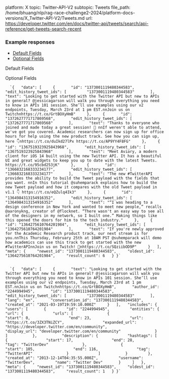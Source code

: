 platform: X
topic: Twitter-API-V2
subtopic: Tweets
file_path: /home/bhuang/nlp/rag-race-challenge2-2024/platform-docs-versions/X_Twitter-API-V2/Tweets.md
url: https://developer.twitter.com/en/docs/twitter-api/tweets/search/api-reference/get-tweets-search-recent


### Example responses

* [Default Fields](#tab0)
* [Optional Fields](#tab1)

Default Fields

Optional Fields

      `{   "data": [     {       "id": "1373001119480344583",       "edit_history_tweet_ids": [         "1373001119480344583"       ],       "text": "Looking to get started with the Twitter API but new to APIs in general? @jessicagarson will walk you through everything you need to know in APIs 101 session. She’ll use examples using our v2 endpoints, Tuesday, March 23rd at 1 pm EST.nnJoin us on Twitchnhttps://t.co/GrtBOXyHmB"     },     {       "id": "1372627771717869568",       "edit_history_tweet_ids": [         "1372627771717869568"       ],       "text": "Thanks to everyone who joined and made today a great session! 🙌 nnIf weren't able to attend, we've got you covered. Academic researchers can now sign up for office hours for help using the new product track. See how you can sign up, here 👇nhttps://t.co/duIkd27lPx https://t.co/AP9YY4F8FG"     },     {       "id": "1367519323925843968",       "edit_history_tweet_ids": [         "1367519323925843968"       ],       "text": "Meet Aviary, a modern client for iOS 14 built using the new Twitter API. It has a beautiful UI and great widgets to keep you up to date with the latest Tweets. https://t.co/95cbd253jK"     },     {       "id": "1366832168333234177",       "edit_history_tweet_ids": [         "1366832168333234177"       ],       "text": "The new #TwitterAPI provides the ability to build the Tweet payload with the fields that you want. nnIn this tutorial @suhemparack explains how to build the new Tweet payload and how it compares with the old Tweet payload in v1.1 👇 https://t.co/eQZulq4Ik3"     },     {       "id": "1364984313154916352",       "edit_history_tweet_ids": [         "1364984313154916352"       ],       "text": "“I was heading to a design conference in New York and wanted to meet new people,” recalls @aaronykng, creator of @flocknet. “There wasn't an easy way to see all of the designers in my network, so I built one.” Making things like this opened the doors for him to the tech industry."     },     {       "id": "1364275610764201984",       "edit_history_tweet_ids": [         "1364275610764201984"       ],       "text": "If you're newly approved for the Academic Research product track, our next stream is for you.nnThis Thursday, February 25th at 10AM PST @suhemparack will demo how academics can use this track to get started with the new #TwitterAPInnJoin us on Twitch! 👀nhttps://t.co/SQziibOD9P"     }   ],   "meta": {     "newest_id": "1373001119480344583",     "oldest_id": "1364275610764201984",     "result_count": 6   } }`
    

      `{   "data": [     {       "text": "Looking to get started with the Twitter API but new to APIs in general? @jessicagarson will walk you through everything you need to know in APIs 101 session. She’ll use examples using our v2 endpoints, Tuesday, March 23rd at 1 pm EST.nnJoin us on Twitchnhttps://t.co/GrtBOXyHmB",       "author_id": "2244994945",       "id": "1373001119480344583",       "edit_history_tweet_ids": [         "1373001119480344583"       ],       "lang": "en",       "conversation_id": "1373001119480344583",       "created_at": "2021-03-19T19:59:10.000Z"     }   ],   "includes": {     "users": [       {         "id": "2244994945",         "entities": {           "url": {             "urls": [               {                 "start": 0,                 "end": 23,                 "url": "https://t.co/3ZX3TNiZCY",                 "expanded_url": "https://developer.twitter.com/en/community",                 "display_url": "developer.twitter.com/en/community"               }             ]           },           "description": {             "hashtags": [               {                 "start": 17,                 "end": 28,                 "tag": "TwitterDev"               },               {                 "start": 105,                 "end": 116,                 "tag": "TwitterAPI"               }             ]           }         },         "created_at": "2013-12-14T04:35:55.000Z",         "username": "TwitterDev",         "name": "Twitter Dev"       }     ]   },   "meta": {     "newest_id": "1373001119480344583",     "oldest_id": "1373001119480344583",     "result_count": 1   } }`